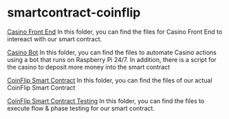 # smartcontract-coinflip

[Casino Front End](CoinFlip-Frontend)
In this folder, you can find the files for Casino Front End to intereact with our smart contract.

[Casino Bot](CasinoBot)
In this folder, you can find the files to automate Casino actions using a bot that runs on Raspberry Pi 24/7. In addition, there is a script for the casino to deposit more money into the smart contract

[CoinFlip Smart Contract](CasinoSmartContract)
In this folder, you can find the files of our actual CoinFlip Smart Contract

[CoinFlip Smart Contract Testing](CasinoTesting)
In this folder, you can find the files to execute flow & phase testing for our smart contract.
